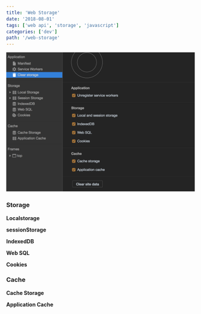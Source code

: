 ```yaml
---
title: 'Web Storage'
date: '2018-08-01'
tags: ['web api', 'storage', 'javascript']
categories: ['dev']
path: '/web-storage'
---
```


![](./images/application.png)

### Storage

__Localstorage__

__sessionStorage__

__IndexedDB__

__Web SQL__

__Cookies__

### Cache

__Cache Storage__

__Application Cache__





